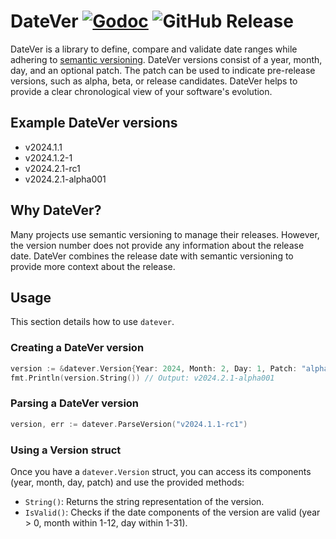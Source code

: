 # DateVer [![Godoc](https://godoc.org/github.com/bschaatsbergen/datever?status.svg)](https://godoc.org/github.com/bschaatsbergen/datever) ![GitHub Release](https://img.shields.io/github/v/release/bschaatsbergen/datever)

DateVer is a library to define, compare and validate date ranges while adhering to [semantic versioning](https://semver.org/). DateVer versions consist of a year, month, day, and an optional patch. The patch can be used to indicate pre-release versions, such as alpha, beta, or release candidates. DateVer helps to provide a clear chronological view of your software's evolution.

## Example DateVer versions

* v2024.1.1
* v2024.1.2-1
* v2024.2.1-rc1
* v2024.2.1-alpha001

## Why DateVer?
Many projects use semantic versioning to manage their releases. However, the version number does not provide any information about the release date. DateVer combines the release date with semantic versioning to provide more context about the release.

## Usage

This section details how to use `datever`.

### Creating a DateVer version

```go
version := &datever.Version{Year: 2024, Month: 2, Day: 1, Patch: "alpha001"}
fmt.Println(version.String()) // Output: v2024.2.1-alpha001
```

### Parsing a DateVer version

```go
version, err := datever.ParseVersion("v2024.1.1-rc1")
```

### Using a Version struct
Once you have a `datever.Version` struct, you can access its components (year, month, day, patch) and use the provided methods:

* `String()`: Returns the string representation of the version.
* `IsValid()`: Checks if the date components of the version are valid (year > 0, month within 1-12, day within 1-31).
